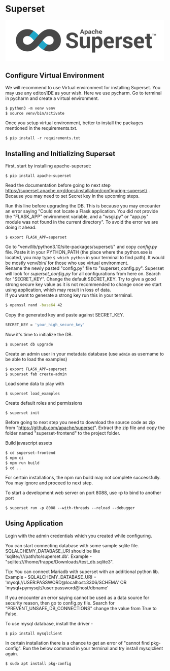 # Superset

<img
  src="https://github.com/apache/superset/raw/master/superset-frontend/src/assets/branding/superset-logo-horiz-apache.png"
  alt="Superset"
  width="500"
/>

## Configure Virtual Environment
We will recommend to use Virtual environment for installing Superset.
You may use any editor/IDE as your wish. Here we use pycharm. Go to terminal in pycharm and create a virtual environment.

```shell
$ python3 -m venv venv
$ source venv/bin/activate
```
Once you setup virtual environment, better to install the packages mentioned in the requirements.txt.
```shell
$ pip install -r requirements.txt
```


## Installing and Initializing Superset

First, start by installing apache-superset:

```shell
$ pip install apache-superset
```

Read the documentation before going to next step https://superset.apache.org/docs/installation/configuring-superset/ .
Because you may need to set Secret key in the upcoming steps.

Run this line before upgrading the DB. This is because you may encounter an error saying "Could not locate a Flask application. You did not provide the "FLASK_APP" environment variable, and a "wsgi.py" or "app.py" module was not found in the current directory".
To avoid the error we are doing it ahead.

````shell
$ export FLASK_APP=superset
````

Go to "venv/lib/python3.10/site-packages/superset/" and copy _config.py_ file.
Paste it in your PYTHON_PATH (the place where the python.exe is located, you may type ````$ which python```` in your terminal to find path). 
It would be mostly venv/bin/ for those who use virtual environment.<br>
Rename the newly pasted "config.py" file to "superset_config.py". Superset will look for _superset_config.py_ for all configurations from here on.
Search for "SECRET_KEY".
Change the default SECRET_KEY. Try to give a good strong secure key value as it is not recommended to change once we start using application, which may result in loss of data.<br>
If you want to generate a strong key run this in your terminal. 
```sh 
$ openssl rand -base64 42
```
Copy the generated key and paste against SECRET_KEY.
```bash
SECRET_KEY = 'your_high_secure_key'
```

Now it's time to initialize the DB.
````shell
$ superset db upgrade
````

Create an admin user in your metadata database (use `admin` as username to be able to load the examples)
````shell
$ export FLASK_APP=superset
$ superset fab create-admin
````

Load some data to play with

````shell
$ superset load_examples
````
Create default roles and permissions
````shell
$ superset init
````

Before going to next step you need to download the source code as zip from "https://github.com/apache/superset".
Extract the zip file and copy the folder named "superset-frontend" to the project folder.

Build javascript assets
````shell
$ cd superset-frontend
$ npm ci
$ npm run build
$ cd ..
````

For certain installations, the npm run build may not complete successfully. You may ignore and proceed to next step.

To start a development web server on port 8088, use -p to bind to another port
````shell
$ superset run -p 8088 --with-threads --reload --debugger
````
## Using Application
Login with the admin credentials which you created while configuring.

You can start connecting database with some sample sqlite file.
SQLALCHEMY_DATABASE_URI should be like 'sqlite:////path/to/superset.db'. 
Example - "sqlite:////home/frappe/Downloads/test_db.sqlite3".

Tip: You can connect Mariadb with superset with an additional python lib.
Example - SQLALCHEMY_DATABASE_URI = 'mysql://USER:PASSWORD@localhost:3306/SCHEMA'
OR 'mysql+pymysql://user:password@host/dbname'

If you encounter an error saying cannot be used as a data source for security reason, then go to config.py file.
Search for "PREVENT_UNSAFE_DB_CONNECTIONS" change the value from True to False.

To use mysql database, install the driver -
````shell
$ pip install mysqlclient
````

In certain installation there is a chance to get an error of "cannot find pkg-config".
Run the below command in your terminal and try install mysqlclient again. 
````shell
$ sudo apt install pkg-config
````




